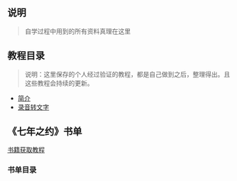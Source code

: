 ## 说明
> 自学过程中用到的所有资料真理在这里

## 教程目录
> 说明：这里保存的个人经过验证的教程，都是自己做到之后，整理得出。且这些教程会持续的更新。

- [简介](../zxsmsy/guide/README.md)
- [录音转文字](../zxsmsy/guide/录音转文字.md)

## 《七年之约》书单
[书籍获取教程](../zxsmsy/guide/BookAcquisitionTutorial.md)

### 书单目录
